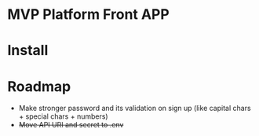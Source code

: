 # MVP Platform Front APP

# Install

# Roadmap
- Make stronger password and its validation on sign up (like capital chars + special chars + numbers)
- ~~Move API URI and secret to .env~~
